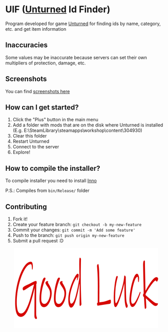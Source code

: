 # UIF ([Unturned](https://store.steampowered.com/app/304930/Unturned/) Id Finder)
Program developed for game [Unturned](https://store.steampowered.com/app/304930/Unturned/) for finding ids by name, category, etc. and get item information

## Inaccuracies
Some values may be inaccurate because servers can set their own multipliers of protection, damage, etc.

## Screenshots
You can find [screenshots here](README/screenshots.md)

## How can I get started?
1. Click the "Plus" button in the main menu
2. Add a folder with mods that are on the disk where Unturned is installed (E.g. E:\SteamLibrary\steamapps\workshop\content\304930)
3. Clear this folder
4. Restart Unturned
5. Connect to the server
6. Explore!

## How to compile the installer?
To compile installer you need to install [Inno](https://jrsoftware.org/isdl.php#cvsgit)

P.S.: Compiles from `bin/Release/` folder

## Contributing
1. Fork it!
2. Create your feature branch: `git checkout -b my-new-feature`
3. Commit your changes: `git commit -m 'Add some feature'`
4. Push to the branch: `git push origin my-new-feature`
5. Submit a pull request :D

<div align="center"><img src="README/goodluck.png" alt="Good Luck"></div>

